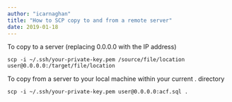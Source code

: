 ```yaml
---
author: "icarnaghan"
title: "How to SCP copy to and from a remote server"
date: 2019-01-18
---
```


To copy to a server (replacing 0.0.0.0 with the IP address)

```
scp -i ~/.ssh/your-private-key.pem /source/file/location user@0.0.0.0:/target/file/location
```

To copy from a server to your local machine within your current . directory

```
scp -i ~/.ssh/your-private-key.pem user@0.0.0.0:acf.sql .
```
